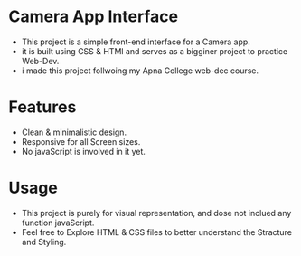 # Camera App Interface
- This project is a simple front-end interface for a Camera app. 
- it is built using CSS & HTMl and serves as a bigginer project to practice Web-Dev.
- i made this project follwoing my Apna College web-dec course.

# Features 
- Clean & minimalistic design.
- Responsive for all Screen sizes.
- No javaScript is involved in it yet.

# Usage
- This project is purely for visual representation, and dose not inclued any function javaScript.
- Feel free to Explore HTML & CSS files to better understand the Stracture and Styling.